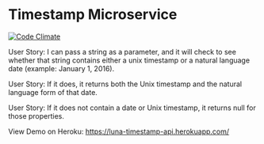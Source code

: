 # Timestamp Microservice 

[![Code Climate](https://codeclimate.com/github/lliu05/timestamp-api/badges/gpa.svg)](https://codeclimate.com/github/lliu05/timestamp-api)

User Story: I can pass a string as a parameter, and it will check to see whether that string contains either a unix timestamp or a natural language date (example: January 1, 2016).

User Story: If it does, it returns both the Unix timestamp and the natural language form of that date.

User Story: If it does not contain a date or Unix timestamp, it returns null for those properties.

View Demo on Heroku: https://luna-timestamp-api.herokuapp.com/
